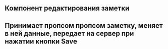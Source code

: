 ## Компонент редактирования заметки

Принимает пропсом пропсом заметку, меняет в ней данные, передает на сервер при нажатии кнопки Save
----
